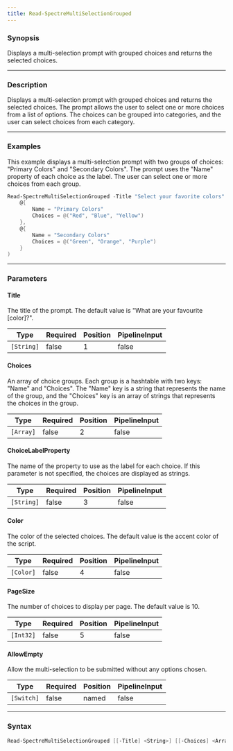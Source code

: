 ```yaml
---
title: Read-SpectreMultiSelectionGrouped
---
```




### Synopsis
Displays a multi-selection prompt with grouped choices and returns the selected choices.

---

### Description

Displays a multi-selection prompt with grouped choices and returns the selected choices. The prompt allows the user to select one or more choices from a list of options. The choices can be grouped into categories, and the user can select choices from each category.

---

### Examples
This example displays a multi-selection prompt with two groups of choices: "Primary Colors" and "Secondary Colors". The prompt uses the "Name" property of each choice as the label. The user can select one or more choices from each group.

```powershell
Read-SpectreMultiSelectionGrouped -Title "Select your favorite colors" -Choices @(
    @{
        Name = "Primary Colors"
        Choices = @("Red", "Blue", "Yellow")
    },
    @{
        Name = "Secondary Colors"
        Choices = @("Green", "Orange", "Purple")
    }
)
```

---

### Parameters
#### **Title**
The title of the prompt. The default value is "What are your favourite [color]?".

|Type      |Required|Position|PipelineInput|
|----------|--------|--------|-------------|
|`[String]`|false   |1       |false        |

#### **Choices**
An array of choice groups. Each group is a hashtable with two keys: "Name" and "Choices". The "Name" key is a string that represents the name of the group, and the "Choices" key is an array of strings that represents the choices in the group.

|Type     |Required|Position|PipelineInput|
|---------|--------|--------|-------------|
|`[Array]`|false   |2       |false        |

#### **ChoiceLabelProperty**
The name of the property to use as the label for each choice. If this parameter is not specified, the choices are displayed as strings.

|Type      |Required|Position|PipelineInput|
|----------|--------|--------|-------------|
|`[String]`|false   |3       |false        |

#### **Color**
The color of the selected choices. The default value is the accent color of the script.

|Type     |Required|Position|PipelineInput|
|---------|--------|--------|-------------|
|`[Color]`|false   |4       |false        |

#### **PageSize**
The number of choices to display per page. The default value is 10.

|Type     |Required|Position|PipelineInput|
|---------|--------|--------|-------------|
|`[Int32]`|false   |5       |false        |

#### **AllowEmpty**
Allow the multi-selection to be submitted without any options chosen.

|Type      |Required|Position|PipelineInput|
|----------|--------|--------|-------------|
|`[Switch]`|false   |named   |false        |

---

### Syntax
```powershell
Read-SpectreMultiSelectionGrouped [[-Title] <String>] [[-Choices] <Array>] [[-ChoiceLabelProperty] <String>] [[-Color] <Color>] [[-PageSize] <Int32>] [-AllowEmpty] [<CommonParameters>]
```
